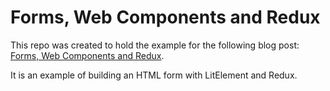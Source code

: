 # Forms, Web Components and Redux

This repo was created to hold the example for the following blog post: [Forms, Web Components and Redux](https://medium.com/@gerybbg/forms-web-components-and-redux-59e2ffd2fc79).

It is an example of building an HTML form with LitElement and Redux.